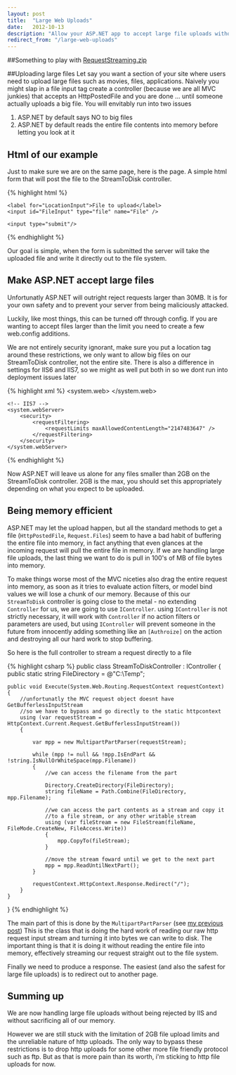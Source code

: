 ```yaml
---
layout: post
title:  "Large Web Uploads"
date:   2012-10-13
description: "Allow your ASP.NET app to accept large file uploads without being blocked by IIS or wasting memory"
redirect_from: "/large-web-uploads"
---
```


##Something to play with
[RequestStreaming.zip][1]

##Uploading large files
Let say you want a section of your site where users need to upload large files such as movies, files, applications. Naively you might slap in a file input tag create a controller (because we are all MVC junkies) that accepts an HttpPostedFile and you are done ... until someone actually uploads a big file. You will envitably run into two issues

1. ASP.NET by default says NO to big files
2. ASP.NET by default reads the entire file contents into memory before letting you look at it

## Html of our example
Just to make sure we are on the same page, here is the page. A simple html form that will post the file to the StreamToDisk controller. 

{% highlight html %}
<form method="post" enctype="multipart/form-data" action="/StreamToDisk">
				
	<label for="LocationInput">File to upload</label>
	<input id="FileInput" type="file" name="File" />
		
	<input type="submit"/>
	
</form>
{% endhighlight %}

Our goal is simple, when the form is submitted the server will take the uploaded file and write it directly out to the file system.


## Make ASP.NET accept large files

Unfortunatly ASP.NET will outright reject requests larger than 30MB. It is for your own safety and to prevent your server from being maliciously attacked.

Luckily, like most things, this can be turned off through config. If you are wanting to accept files larger than the limit you need to create a few web.config additions. 

We are not entirely security ignorant, make sure you put a location tag around these restrictions, we only want to allow big files on our StreamToDisk controller, not the entire site. There is also a difference in settings for IIS6 and IIS7, so we might as well put both in so we dont run into deployment issues later

{% highlight xml %}
<location path="StreamToDisk">
	<!-- IIS6 -->
	<system.web>
		<httpRuntime maxRequestLength="2147483647" />
	</system.web>

	<!-- IIS7 -->
	<system.webServer>
		<security>
			<requestFiltering>
				<requestLimits maxAllowedContentLength="2147483647" />
			</requestFiltering>
		</security>
	</system.webServer>
</location>
{% endhighlight %}
	
Now ASP.NET will leave us alone for any files smaller than 2GB on the StreamToDisk controller. 2GB is the max, you should set this appropriately depending on what you expect to be uploaded.

## Being memory efficient

ASP.NET may let the upload happen, but all the standard methods to get a file (`HttpPostedFile`, `Request.Files`) seem to have a bad habit of buffering the entire file into memory, in fact anything that even glances at the incoming request will pull the entire file in memory. If we are handling large file uploads, the last thing we want to do is pull in 100's of MB of file bytes into memory.

To make things worse most of the MVC niceties also drag the entire request into memory, as soon as it tries to evaluate action filters, or model bind values we will lose a chunk of our memory. Because of this our `StreamToDisk` controller is going close to the metal - no extending `Controller` for us, we are going to use `IController`. using `IController` is not strictly necessary, it will work with `Controller` if no action filters or parameters are used, but using `IController` will prevent someone in the future from innocently adding something like an `[Authroize]` on the action and destroying all our hard work to stop buffering.

So here is the full controller to stream a request directly to a file

{% highlight csharp %}
public class StreamToDiskController : IController
{
	public static string FileDirectory = @"C:\Temp";

	public void Execute(System.Web.Routing.RequestContext requestContext)
	{
		//unfortunatly the MVC request object doesnt have GetBufferlessInputStream
		//so we have to bypass and go directly to the static httpcontext
		using (var requestStream = HttpContext.Current.Request.GetBufferlessInputStream())
		{

			var mpp = new MultipartPartParser(requestStream);

			while (mpp != null && !mpp.IsEndPart && !string.IsNullOrWhiteSpace(mpp.Filename))
			{
				//we can access the filename from the part

				Directory.CreateDirectory(FileDirectory);
				string fileName = Path.Combine(FileDirectory, mpp.Filename);

				//we can access the part contents as a stream and copy it
				//to a file stream, or any other writable stream
				using (var fileStream = new FileStream(fileName, FileMode.CreateNew, FileAccess.Write))
				{
					mpp.CopyTo(fileStream);
				}

				//move the stream foward until we get to the next part
				mpp = mpp.ReadUntilNextPart();
			}

			requestContext.HttpContext.Response.Redirect("/");
		}
	}
}
{% endhighlight %}

The main part of this is done by the `MultipartPartParser` (see [my previous post][2]) This is the class that is doing the hard work of reading our raw http request input stream and turning it into bytes we can write to disk. The important thing is that it is doing it without reading the entire file into memory, effectively streaming our request straight out to the file system.

Finally we need to produce a response. The easiest (and also the safest for large file uploads) is to redirect out to another page.

## Summing up
We are now handling large file uploads without being rejected by IIS and without sacrificing all of our memory. 

However we are still stuck with the limitation of 2GB file upload limits and the unreliable nature of http uploads. The only way to bypass these restrictions is to drop http uploads for some other more file friendly protocol such as ftp. But as that is more pain than its worth, i'm sticking to http file uploads for now.


  [1]: /assets/posts/code/largewebuploads/RequestStreaming.zip
  [2]: /blog/multipart-part-parser/
